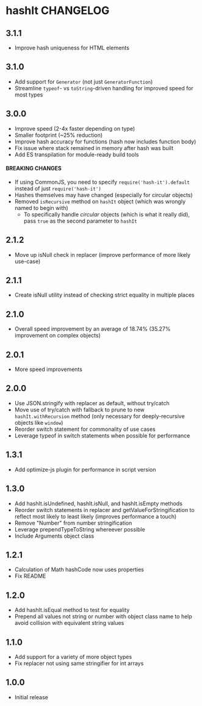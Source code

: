 # hashIt CHANGELOG

## 3.1.1

* Improve hash uniqueness for HTML elements

## 3.1.0

* Add support for `Generator` (not just `GeneratorFunction`)
* Streamline `typeof`- vs `toString`-driven handling for improved speed for most types

## 3.0.0

* Improve speed (2-4x faster depending on type)
* Smaller footprint (~25% reduction)
* Improve hash accuracy for functions (hash now includes function body)
* Fix issue where stack remained in memory after hash was built
* Add ES transpilation for module-ready build tools

#### BREAKING CHANGES

* If using CommonJS, you need to specify `require('hash-it').default` instead of just `require('hash-it')`
* Hashes themselves may have changed (especially for circular objects)
* Removed `isRecursive` method on `hashIt` object (which was wrongly named to begin with)
  * To specifically handle _circular_ objects (which is what it really did), pass `true` as the second parameter to `hashIt`

## 2.1.2

* Move up isNull check in replacer (improve performance of more likely use-case)

## 2.1.1

* Create isNull utility instead of checking strict equality in multiple places

## 2.1.0

* Overall speed improvement by an average of 18.74% (35.27% improvement on complex objects)

## 2.0.1

* More speed improvements

## 2.0.0

* Use JSON.stringify with replacer as default, without try/catch
* Move use of try/catch with fallback to prune to new `hashIt.withRecursion` method (only necessary for deeply-recursive objects like `window`)
* Reorder switch statement for commonality of use cases
* Leverage typeof in switch statements when possible for performance

## 1.3.1

* Add optimize-js plugin for performance in script version

## 1.3.0

* Add hashIt.isUndefined, hashIt.isNull, and hashIt.isEmpty methods
* Reorder switch statements in replacer and getValueForStringification to reflect most likely to least likely (improves performance a touch)
* Remove "Number" from number stringification
* Leverage prependTypeToString whereever possible
* Include Arguments object class

## 1.2.1

* Calculation of Math hashCode now uses properties
* Fix README

## 1.2.0

* Add hashIt.isEqual method to test for equality
* Prepend all values not string or number with object class name to help avoid collision with equivalent string values

## 1.1.0

* Add support for a variety of more object types
* Fix replacer not using same stringifier for int arrays

## 1.0.0

* Initial release
